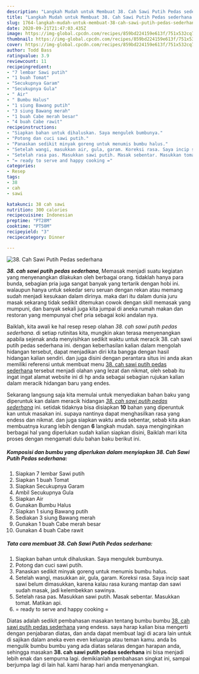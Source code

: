 ```yaml
---
description: "Langkah Mudah untuk Membuat 38. Cah Sawi Putih Pedas sederhana yang nikmat"
title: "Langkah Mudah untuk Membuat 38. Cah Sawi Putih Pedas sederhana yang nikmat"
slug: 1764-langkah-mudah-untuk-membuat-38-cah-sawi-putih-pedas-sederhana-yang-nikmat
date: 2020-09-21T21:47:03.435Z
image: https://img-global.cpcdn.com/recipes/859bd224159e613f/751x532cq70/38-cah-sawi-putih-pedas-sederhana-foto-resep-utama.jpg
thumbnail: https://img-global.cpcdn.com/recipes/859bd224159e613f/751x532cq70/38-cah-sawi-putih-pedas-sederhana-foto-resep-utama.jpg
cover: https://img-global.cpcdn.com/recipes/859bd224159e613f/751x532cq70/38-cah-sawi-putih-pedas-sederhana-foto-resep-utama.jpg
author: Todd Bass
ratingvalue: 3.9
reviewcount: 11
recipeingredient:
- "7 lembar Sawi putih"
- "1 buah Tomat"
- "Secukupnya Garam"
- "Secukupnya Gula"
- " Air"
- " Bumbu Halus"
- "1 siung Bawang putih"
- "3 siung Bawang merah"
- "1 buah Cabe merah besar"
- "4 buah Cabe rawit"
recipeinstructions:
- "Siapkan bahan untuk dihaluskan. Saya mengulek bumbunya."
- "Potong dan cuci sawi putih."
- "Panaskan sedikit minyak goreng untuk menumis bumbu halus."
- "Setelah wangi, masukkan air, gula, garam. Koreksi rasa. Saya incip saat sawi belum dimasukkan, karena kalau rasa kurang mantap dan sawi sudah masak, jadi kelembekkan sawinya."
- "Setelah rasa pas. Masukkan sawi putih. Masak sebentar. Masukkan tomat. Matikan api."
- "= ready to serve and happy cooking ="
categories:
- Resep
tags:
- 38
- cah
- sawi

katakunci: 38 cah sawi 
nutrition: 300 calories
recipecuisine: Indonesian
preptime: "PT28M"
cooktime: "PT50M"
recipeyield: "3"
recipecategory: Dinner

---
```



![38. Cah Sawi Putih Pedas sederhana](https://img-global.cpcdn.com/recipes/859bd224159e613f/751x532cq70/38-cah-sawi-putih-pedas-sederhana-foto-resep-utama.jpg)

<b><i>38. cah sawi putih pedas sederhana</i></b>, Memasak menjadi suatu kegiatan yang menyenangkan dilakukan oleh berbagai orang. tidaklah hanya para bunda, sebagian pria juga sangat banyak yang tertarik dengan hobi ini. walaupun hanya untuk sekedar seru seruan dengan rekan atau memang sudah menjadi kesukaan dalam dirinya. maka dari itu dalam dunia juru masak sekarang tidak sedikit ditemukan cowok dengan skill memasak yang mumpuni, dan banyak sekali juga kita jumpai di aneka rumah makan dan restoran yang mempunyai chef pria sebagai koki andalan nya.



Baiklah, kita awali ke hal resep resep olahan <i>38. cah sawi putih pedas sederhana</i>. di setiap rutinitas kita, mungkin akan terasa menyenangkan apabila sejenak anda menyisihkan sedikit waktu untuk meracik 38. cah sawi putih pedas sederhana ini. dengan keberhasilan kalian dalam mengolah hidangan tersebut, dapat menjadikan diri kita bangga dengan hasil hidangan kalian sendiri. dan juga disini dengan perantara situs ini anda akan memiliki referensi untuk membuat menu <u>38. cah sawi putih pedas sederhana</u> tersebut menjadi olahan yang lezat dan nikmat, oleh sebab itu ingat ingat alamat website ini di hp anda sebagai sebagian rujukan kalian dalam meracik hidangan baru yang endes.


Sekarang langsung saja kita memulai untuk menyediakan bahan baku yang diperuntuk kan dalam meracik hidangan <u><i>38. cah sawi putih pedas sederhana</i></u> ini. setidak tidaknya bisa disiapkan <b>10</b> bahan yang diperuntuk kan untuk masakan ini. supaya nantinya dapat menghasilkan rasa yang endess dan nikmat. dan juga siapkan waktu anda sebentar, sebab kita akan membuatnya kurang lebih dengan <b>6</b> langkah mudah. saya menginginkan berbagai hal yang diperlukan sudah kalian siapkan disini, Baiklah mari kita proses dengan mengamati dulu bahan baku berikut ini.

<!--inarticleads1-->

##### Komposisi dan bumbu yang diperlukan dalam menyiapkan 38. Cah Sawi Putih Pedas sederhana:

1. Siapkan 7 lembar Sawi putih
1. Siapkan 1 buah Tomat
1. Siapkan Secukupnya Garam
1. Ambil Secukupnya Gula
1. Siapkan  Air
1. Gunakan  Bumbu Halus
1. Siapkan 1 siung Bawang putih
1. Sediakan 3 siung Bawang merah
1. Gunakan 1 buah Cabe merah besar
1. Gunakan 4 buah Cabe rawit




<!--inarticleads2-->

##### Tata cara membuat 38. Cah Sawi Putih Pedas sederhana:

1. Siapkan bahan untuk dihaluskan. Saya mengulek bumbunya.
1. Potong dan cuci sawi putih.
1. Panaskan sedikit minyak goreng untuk menumis bumbu halus.
1. Setelah wangi, masukkan air, gula, garam. Koreksi rasa. Saya incip saat sawi belum dimasukkan, karena kalau rasa kurang mantap dan sawi sudah masak, jadi kelembekkan sawinya.
1. Setelah rasa pas. Masukkan sawi putih. Masak sebentar. Masukkan tomat. Matikan api.
1. = ready to serve and happy cooking =




Diatas adalah sedikit pembahasan masakan tentang bumbu bumbu <u>38. cah sawi putih pedas sederhana</u> yang endess. saya harap kalian bisa mengerti dengan penjabaran diatas, dan anda dapat membuat lagi di acara lain untuk di sajikan dalam aneka even even keluarga atau teman kamu. anda bs mengulik bumbu bumbu yang ada diatas selaras dengan harapan anda, sehingga masakan <b>38. cah sawi putih pedas sederhana</b> ini bisa menjadi lebih enak dan sempurna lagi. demikianlah pembahasan singkat ini, sampai berjumpa lagi di lain hal. kami harap hari anda menyenangkan.

